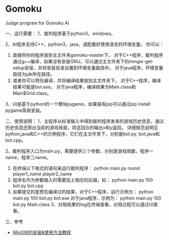 # Gomoku
Judge program for Gomoku AI  

一、运行需要：
1、裁判程序基于python3，windows。

2、AI程序支持C++，python3，java，请配置好使用语言的环境变量。
   你可以：
   1) 直接将你的程序放到主文件夹gomoku-master下。
      对于C++程序，裁判程序通过g++编译，如果没有安装GNU，可以通过主文件夹下的mingw-get-setup安装，并将安装目录设置到环境变量路径中。
      对于java程序，环境变量路径为jdk所在路径。
   2) 或者你可以预先编译，并将编译结果放到主文件夹下。
      对于C++程序，编译结果可能是bot.exe。
      对于java程序，编译结果为Main.class和Main$Grid.class。

3、UI是基于python的一个模块pygame，如果装有pip可以通过pip install pygame简易安装。

二、使用说明：
1、主程序从标准输入中得到裁判程序发来的游戏历史信息，通过历史信息还原出当前的游戏局面，将这回合的输出x和y返回。
   详细规范说明见python,java和C++的示例程序，它们在主文件夹下，分别是bot.py, bot.java和bot.cpp。

2、裁判程序入口为main.py，需要提供三个参数，分别是游戏局数，程序一name，程序二name。
   1) 在终端以下格式的语句来运行裁判程序： 
		python main.py round player1_name player2_name
   2) 程序名作为参数输入时需要加上相应的后缀，如：
		python main.py 100 bot.py bot.cpp
   3) 如果提交的是预先编译过的结果，对于C++程序，运行示例为： python main.py 100 bot.py bot.exe
	  对于java程序，示例为： python main.py 100 bot.py Main.class
3、对局结果的log在终端查看，对局过程可以通过UI查看。 

三、参考
* [MinGW的安装&使用方法教程](http://blog.csdn.net/mlyjqx/article/details/75174688)